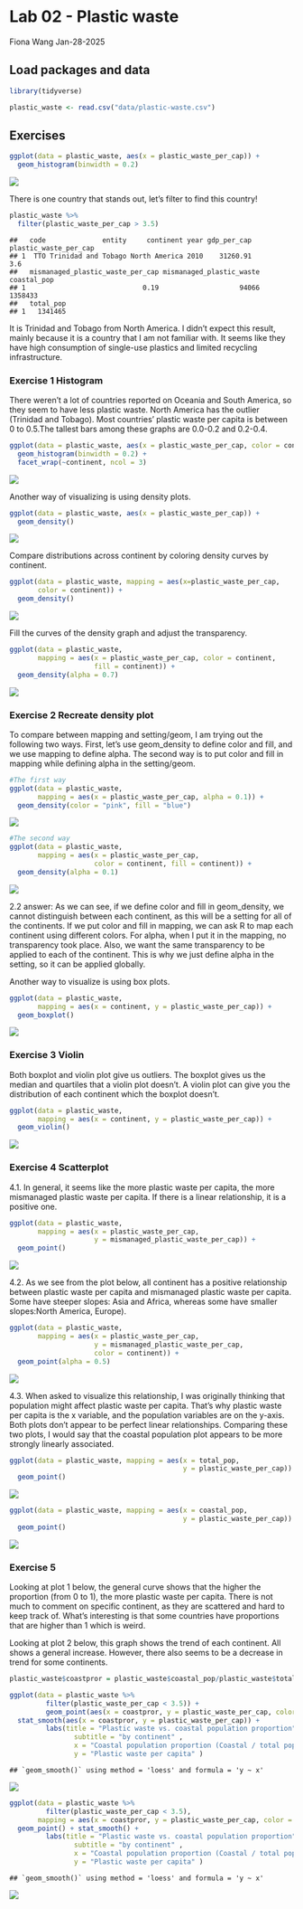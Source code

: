 Lab 02 - Plastic waste
================
Fiona Wang
Jan-28-2025

## Load packages and data

``` r
library(tidyverse) 
```

``` r
plastic_waste <- read.csv("data/plastic-waste.csv")
```

## Exercises

``` r
ggplot(data = plastic_waste, aes(x = plastic_waste_per_cap)) + 
  geom_histogram(binwidth = 0.2)
```

![](lab-02_files/figure-gfm/initial%20ggplot-1.png)<!-- -->

There is one country that stands out, let’s filter to find this country!

``` r
plastic_waste %>%
  filter(plastic_waste_per_cap > 3.5)
```

    ##   code              entity     continent year gdp_per_cap plastic_waste_per_cap
    ## 1  TTO Trinidad and Tobago North America 2010    31260.91                   3.6
    ##   mismanaged_plastic_waste_per_cap mismanaged_plastic_waste coastal_pop
    ## 1                             0.19                    94066     1358433
    ##   total_pop
    ## 1   1341465

It is Trinidad and Tobago from North America. I didn’t expect this
result, mainly because it is a country that I am not familiar with. It
seems like they have high consumption of single-use plastics and limited
recycling infrastructure.

### Exercise 1 Histogram

There weren’t a lot of countries reported on Oceania and South America,
so they seem to have less plastic waste. North America has the outlier
(Trinidad and Tobago). Most countries’ plastic waste per capita is
between 0 to 0.5.The tallest bars among these graphs are 0.0-0.2 and
0.2-0.4.

``` r
ggplot(data = plastic_waste, aes(x = plastic_waste_per_cap, color = continent)) + 
  geom_histogram(binwidth = 0.2) + 
  facet_wrap(~continent, ncol = 3)
```

![](lab-02_files/figure-gfm/plastic-waste-continent-1.png)<!-- -->

Another way of visualizing is using density plots.

``` r
ggplot(data = plastic_waste, aes(x = plastic_waste_per_cap)) + 
  geom_density()
```

![](lab-02_files/figure-gfm/density%20plots-1.png)<!-- -->

Compare distributions across continent by coloring density curves by
continent.

``` r
ggplot(data = plastic_waste, mapping = aes(x=plastic_waste_per_cap, 
       color = continent)) +
  geom_density()
```

![](lab-02_files/figure-gfm/compare%20density-1.png)<!-- -->

Fill the curves of the density graph and adjust the transparency.

``` r
ggplot(data = plastic_waste, 
       mapping = aes(x = plastic_waste_per_cap, color = continent,
                     fill = continent)) + 
  geom_density(alpha = 0.7)
```

![](lab-02_files/figure-gfm/fill%20density-1.png)<!-- -->

### Exercise 2 Recreate density plot

To compare between mapping and setting/geom, I am trying out the
following two ways. First, let’s use geom_density to define color and
fill, and we use mapping to define alpha. The second way is to put color
and fill in mapping while defining alpha in the setting/geom.

``` r
#The first way
ggplot(data = plastic_waste, 
       mapping = aes(x = plastic_waste_per_cap, alpha = 0.1)) + 
  geom_density(color = "pink", fill = "blue")
```

![](lab-02_files/figure-gfm/plastic-waste-density%20lower%20alpha-1.png)<!-- -->

``` r
#The second way
ggplot(data = plastic_waste, 
       mapping = aes(x = plastic_waste_per_cap, 
                     color = continent, fill = continent)) +
  geom_density(alpha = 0.1)
```

![](lab-02_files/figure-gfm/plastic-waste-density%20lower%20alpha-2.png)<!-- -->

2.2 answer: As we can see, if we define color and fill in geom_density,
we cannot distinguish between each continent, as this will be a setting
for all of the continents. If we put color and fill in mapping, we can
ask R to map each continent using different colors. For alpha, when I
put it in the mapping, no transparency took place. Also, we want the
same transparency to be applied to each of the continent. This is why we
just define alpha in the setting, so it can be applied globally.

Another way to visualize is using box plots.

``` r
ggplot(data = plastic_waste,
       mapping = aes(x = continent, y = plastic_waste_per_cap)) +
  geom_boxplot()
```

![](lab-02_files/figure-gfm/box%20plot-1.png)<!-- -->

### Exercise 3 Violin

Both boxplot and violin plot give us outliers. The boxplot gives us the
median and quartiles that a violin plot doesn’t. A violin plot can give
you the distribution of each continent which the boxplot doesn’t.

``` r
ggplot(data = plastic_waste,
       mapping = aes(x = continent, y = plastic_waste_per_cap)) +
  geom_violin()
```

![](lab-02_files/figure-gfm/plastic-waste-violin-1.png)<!-- -->

### Exercise 4 Scatterplot

4.1. In general, it seems like the more plastic waste per capita, the
more mismanaged plastic waste per capita. If there is a linear
relationship, it is a positive one.

``` r
ggplot(data = plastic_waste,
       mapping = aes(x = plastic_waste_per_cap, 
                     y = mismanaged_plastic_waste_per_cap)) +
  geom_point()
```

![](lab-02_files/figure-gfm/plastic-waste-mismanaged-1.png)<!-- -->

4.2. As we see from the plot below, all continent has a positive
relationship between plastic waste per capita and mismanaged plastic
waste per capita. Some have steeper slopes: Asia and Africa, whereas
some have smaller slopes:North America, Europe).

``` r
ggplot(data = plastic_waste, 
       mapping = aes(x = plastic_waste_per_cap,
                     y = mismanaged_plastic_waste_per_cap,
                     color = continent)) +
  geom_point(alpha = 0.5)
```

![](lab-02_files/figure-gfm/plastic-waste-mismanaged-continent-1.png)<!-- -->

4.3. When asked to visualize this relationship, I was originally
thinking that population might affect plastic waste per capita. That’s
why plastic waste per capita is the x variable, and the population
variables are on the y-axis. Both plots don’t appear to be perfect
linear relationships. Comparing these two plots, I would say that the
coastal population plot appears to be more strongly linearly associated.

``` r
ggplot(data = plastic_waste, mapping = aes(x = total_pop,
                                           y = plastic_waste_per_cap)) + 
  geom_point()
```

![](lab-02_files/figure-gfm/plastic-waste-population-total-1.png)<!-- -->

``` r
ggplot(data = plastic_waste, mapping = aes(x = coastal_pop,
                                           y = plastic_waste_per_cap)) +
  geom_point()
```

![](lab-02_files/figure-gfm/plastic-waste-population-coastal-1.png)<!-- -->

### Exercise 5

Looking at plot 1 below, the general curve shows that the higher the
proportion (from 0 to 1), the more plastic waste per capita. There is
not much to comment on specific continent, as they are scattered and
hard to keep track of. What’s interesting is that some countries have
proportions that are higher than 1 which is weird.

Looking at plot 2 below, this graph shows the trend of each continent.
All shows a general increase. However, there also seems to be a decrease
in trend for some continents.

``` r
plastic_waste$coastpror = plastic_waste$coastal_pop/plastic_waste$total_pop

ggplot(data = plastic_waste %>%
         filter(plastic_waste_per_cap < 3.5)) + 
         geom_point(aes(x = coastpror, y = plastic_waste_per_cap, color = continent)) + 
  stat_smooth(aes(x = coastpror, y = plastic_waste_per_cap)) + 
         labs(title = "Plastic waste vs. coastal population proportion" , 
                subtitle = "by continent" , 
                x = "Coastal population proportion (Coastal / total population" , 
                y = "Plastic waste per capita" ) 
```

    ## `geom_smooth()` using method = 'loess' and formula = 'y ~ x'

![](lab-02_files/figure-gfm/recreate-viz-1.png)<!-- -->

``` r
ggplot(data = plastic_waste %>%
         filter(plastic_waste_per_cap < 3.5), 
       mapping = aes(x = coastpror, y = plastic_waste_per_cap, color = continent)) +
  geom_point() + stat_smooth() +
         labs(title = "Plastic waste vs. coastal population proportion" , 
                subtitle = "by continent" , 
                x = "Coastal population proportion (Coastal / total population" , 
                y = "Plastic waste per capita" ) 
```

    ## `geom_smooth()` using method = 'loess' and formula = 'y ~ x'

![](lab-02_files/figure-gfm/recreate-viz-2.png)<!-- -->
